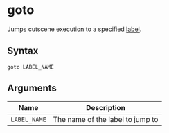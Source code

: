 # goto

Jumps cutscene execution to a specified [label](./label.md).

## Syntax

```
goto LABEL_NAME
```

## Arguments

| Name         | Description                      |
| ------------ | -------------------------------- |
| `LABEL_NAME` | The name of the label to jump to |
